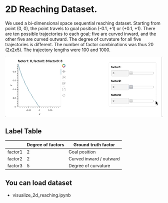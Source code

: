 # 2D Reaching Dataset.

We used a bi-dimensional space sequential reaching dataset. Starting from point (0, 0), the point travels to goal position (-0.1, +1) or (+0.1, +1). There are ten possible trajectories to each goal; five are curved inward, and the other five are curved outward. The degree of curvature for all five trajectories is different. The number of factor combinations was thus 20 (2x2x5). The trajectory lengths were 100 and 1000.

![2d_reaching](./2d_reaching.gif)

## Label Table

|         | Degree of factors | Ground truth factor     |
| ------- | ----------------- | ----------------------- |
| factor1 | 2                 | Goal position           |
| factor2 | 2                 | Curved inward / outward |
| factor3 | 5                 | Degree of curvature     |

## You can load dataset

- visualize_2d_reaching.ipynb

